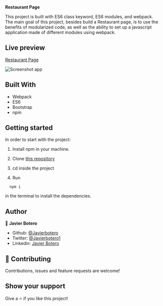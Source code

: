 **Restaurant Page**

This project is built with ES6 class keyword, ES6 modules, and webpack. The main goal of this project, besides build a Restaurant page, is to use the benefits of modularized code, as well as the ability to set up a javascript application made of different modules using webpack.

## Live preview

[Restaurant Page](https://javierbotero.github.io/Restaurant/#)

![Screenshot app](https://res.cloudinary.com/enterprise/image/upload/v1603128841/assets_repos/Screenshot_from_2020-10-19_12-16-16_ngqr3f.png)

## Built With

- Webpack
- ES6
- Bootstrap
- npm

## Getting started

In order to start with the project:

1. Install npm in your machine.
2. Clone [this repository](https://github.com/javierbotero/Restaurant.git)
3. cd inside the project

4. Run
```
  npm i
```
in the terminal to install the dependencies.

## Author

👤 **Javier Botero**

- Github: [@Javierbotero](https://github.com/javierbotero)
- Twitter: [@Javierbotero1](https://twitter.com/JavierBotero1)
- Linkedin: [Javier Botero](https://www.linkedin.com/in/javierboterodev/)

## 🤝 Contributing

Contributions, issues and feature requests are welcome!

## Show your support

Give a ⭐️ if you like this project!
